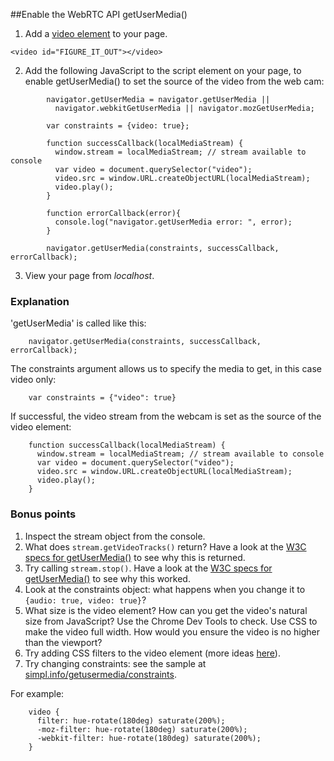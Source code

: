 ##Enable the WebRTC API getUserMedia()

1. Add a [video element](http://www.w3.org/wiki/HTML/Elements/video) to your page.

~~~
<video id="FIGURE_IT_OUT"></video>
~~~


2. Add the following JavaScript to the script element on your page, to enable getUserMedia() to set the source of the video from the web cam:

~~~
        navigator.getUserMedia = navigator.getUserMedia ||
          navigator.webkitGetUserMedia || navigator.mozGetUserMedia;

        var constraints = {video: true};

        function successCallback(localMediaStream) {
          window.stream = localMediaStream; // stream available to console
          var video = document.querySelector("video");
          video.src = window.URL.createObjectURL(localMediaStream);
          video.play();
        }

        function errorCallback(error){
          console.log("navigator.getUserMedia error: ", error);
        }

        navigator.getUserMedia(constraints, successCallback, errorCallback);
~~~

3. View your page from _localhost_.

### Explanation

'getUserMedia' is called like this:

~~~
    navigator.getUserMedia(constraints, successCallback, errorCallback);
~~~

The constraints argument allows us to specify the media to get, in this case video only:

~~~
    var constraints = {"video": true}
~~~

If successful, the video stream from the webcam is set as the source of the video element:

~~~
    function successCallback(localMediaStream) {
      window.stream = localMediaStream; // stream available to console
      var video = document.querySelector("video");
      video.src = window.URL.createObjectURL(localMediaStream);
      video.play();
    }
~~~

### Bonus points

1. Inspect the stream object from the console.
2. What does `stream.getVideoTracks()` return?
   Have a look at the [W3C specs for getUserMedia()](http://www.w3.org/TR/mediacapture-streams/#methods) to see why this is returned.
3. Try calling `stream.stop()`.
   Have a look at the [W3C specs for getUserMedia()](http://www.w3.org/TR/mediacapture-streams/#methods-1) to see why this worked.
4. Look at the constraints object: what happens when you change it to `{audio: true, video: true}`?
5. What size is the video element?  How can you get the video's natural size from JavaScript? Use the Chrome Dev Tools to check. Use CSS to make the video full width. How would you ensure the video is no higher than the viewport?
6. Try adding CSS filters to the video element (more ideas [here](http://html5-demos.appspot.com/static/css/filters/index.html)).
7. Try changing constraints: see the sample at [simpl.info/getusermedia/constraints](https://simpl.info/getusermedia/constraints/).

For example:

~~~
    video {
      filter: hue-rotate(180deg) saturate(200%);
      -moz-filter: hue-rotate(180deg) saturate(200%);
      -webkit-filter: hue-rotate(180deg) saturate(200%);
    }
~~~
